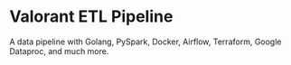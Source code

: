 # Valorant ETL Pipeline
A data pipeline with Golang, PySpark, Docker, Airflow, Terraform, Google Dataproc, and much more.

